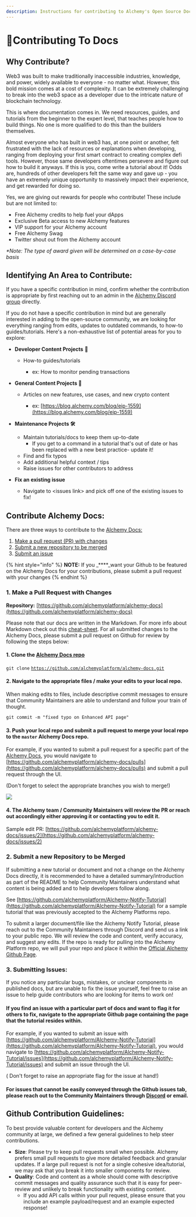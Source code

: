 ```yaml
---
description: Instructions for contributing to Alchemy's Open Source Docs
---
```


# 🤝Contributing To Docs

## Why Contribute? <a id="why-contribute"></a>

Web3 was built to make traditionally inaccessible industries, knowledge, and power, widely available to everyone - no matter what. However, this bold mission comes at a cost of complexity. It can be extremely challenging to break into the web3 space as a developer due to the intricate nature of blockchain technology.

This is where documentation comes in. We need resources, guides, and tutorials from the beginner to the expert level, that teaches people how to build things. No one is more qualified to do this than the builders themselves. 

Almost everyone who has built in web3 has, at one point or another, felt frustrated with the lack of resources or explanations when developing, ranging from deploying your first smart contract to creating complex defi tools. However, those same developers oftentimes persevere and figure out how to build it anyways. If this is you, come write a tutorial about it! Odds are, hundreds of other developers felt the same way and gave up - you have an extremely unique opportunity to massively impact their experience, and get rewarded for doing so.

Yes, we are giving out rewards for people who contribute! These include but are not limited to:

* Free Alchemy credits to help fuel your dApps
* Exclusive Beta access to new Alchemy features
* VIP support for your Alchemy account
* Free Alchemy Swag
* Twitter shout out from the Alchemy account

_\*Note: The type of award given will be determined on a case-by-case basis_ 

## Identifying An Area to Contribute: <a id="identifying-an-area-to-contribute"></a>

If you have a specific contribution in mind, confirm whether the contribution is appropriate by first reaching out to an admin in the [Alchemy Discord group](https://alchemy.com/discord) directly. 

If you do not have a specific contribution in mind but are generally interested in adding to the open-source community, we are looking for everything ranging from edits, updates to outdated commands, to how-to guides/tutorials. Here's a non-exhaustive list of potential areas for you to explore:

* **Developer Content Projects** 🦾
  * How-to guides/tutorials

    * ex: How to monitor pending transactions
* **General Content Projects 📝**
  * Articles on new features, use cases, and new crypto content

    * ex: [https://blog.alchemy.com/blog/eip-1559](https://blog.alchemy.com/blog/eip-1559)
* **Maintenance Projects 🛠️**

  * Maintain tutorials/docs to keep them up-to-date
    * If you get to a command in a tutorial that's out of date or has been replaced with a new best practice- update it!
  * Find and fix typos
  * Add additional helpful context / tips
  * Raise issues for other contributors to address

* **Fix an existing issue**
  * Navigate to &lt;issues link&gt; and pick off one of the existing issues to fix!

## Contribute Alchemy Docs: <a id="contribute-alchemy-docs"></a>

There are three ways to contribute to the [Alchemy Docs:](https://github.com/alchemyplatform/alchemy-docs)

1. [Make a pull request \(PR\) with changes](contributing-to-docs.md#make-a-pull-request-with-changes)
2. [Submit a new repository to be merged](contributing-to-docs.md#submit-a-new-repository-to-be-merged)
3. [Submit an issue](contributing-to-docs.md#submitting-issues)

{% hint style="info" %}
**NOTE:** If you _****_want your Github to be featured on the Alchemy Docs for your contributions, please submit a pull request with your changes
{% endhint %}

### 1. Make a Pull Request with Changes <a id="make-a-pull-request-with-changes"></a>

**Repository:** [https://github.com/alchemyplatform/alchemy-docs](https://github.com/alchemyplatform/alchemy-docs)

Please note that our docs are written in the Markdown. For more info about Markdown check out this [cheat-sheet](https://www.markdownguide.org/cheat-sheet/). For all submitted changes to the Alchemy Docs, please submit a pull request on Github for review by following the steps below:

#### 1. Clone the [Alchemy Docs repo](https://github.com/alchemyplatform/alchemy-docs)

`git clone` [`https://github.com/alchemyplatform/alchemy-docs.git`](https://github.com/alchemyplatform/alchemy-docs.git)

#### 2. Navigate to the appropriate files / make your edits to your local repo.

When making edits to files, include descriptive commit messages to ensure that Community Maintainers are able to understand and follow your train of thought.

`git commit -m "fixed typo on Enhanced API page"`

#### 3. Push your local repo and submit a pull request to merge your local repo to the `master` Alchemy Docs repo.

For example, if you wanted to submit a pull request for a specific part of the [Alchemy Docs](https://github.com/alchemyplatform/alchemy-docs), you would navigate to [https://github.com/alchemyplatform/alchemy-docs/pulls](https://github.com/alchemyplatform/alchemy-docs/pulls) and submit a pull request through the UI.

\(Don't forget to select the appropriate branches you wish to merge!\)

![](https://static.slab.com/prod/uploads/7adb25ff/posts/images/THP_fF_YarD3zd-kVKh5vVQq.png)

#### 4. The Alchemy team / Community Maintainers will review the PR or reach out accordingly either approving it or contacting you to edit it.

Sample edit PR: [https://github.com/alchemyplatform/alchemy-docs/issues/2](https://github.com/alchemyplatform/alchemy-docs/issues/2)

### 2. Submit a new Repository to be Merged <a id="submit-a-new-repository-to-be-merged"></a>

If submitting a new tutorial or document and not a change on the Alchemy Docs directly, it is recommended to have a detailed summary/introduction as part of the README to help Community Maintainers understand what content is being added and to help developers follow along.

See [https://github.com/alchemyplatform/Alchemy-Notify-Tutorial](https://github.com/alchemyplatform/Alchemy-Notify-Tutorial) for a sample tutorial that was previously accepted to the Alchemy Platforms repo.

To submit a larger document/file like the Alchemy Notify Tutorial, please reach out to the Community Maintainers through Discord and send us a link to your public repo. We will review the code and content, verify accuracy, and suggest any edits. If the repo is ready for pulling into the Alchemy Platform repo, we will pull your repo and place it within the [Official Alchemy Github Page](https://github.com/alchemyplatform).

### 3. Submitting Issues: <a id="submitting-issues"></a>

If you notice any particular bugs, mistakes, or unclear components in published docs, but are unable to fix the issue yourself, feel free to raise an issue to help guide contributors who are looking for items to work on!

#### If you find an issue with a particular part of docs and want to flag it for others to fix, navigate to the appropriate Github page containing the page that the tutorial resides within.

For example, if you wanted to submit an issue with [https://github.com/alchemyplatform/Alchemy-Notify-Tutorial](https://github.com/alchemyplatform/Alchemy-Notify-Tutorial), you would navigate to [https://github.com/alchemyplatform/Alchemy-Notify-Tutorial/issues](https://github.com/alchemyplatform/Alchemy-Notify-Tutorial/issues) and submit an issue through the UI.

 \( Don't forget to raise an appropriate flag for the issue at hand!\)

#### For issues that cannot be easily conveyed through the Github issues tab, please reach out to the Community Maintainers through [Discord](https://alchemy.com/discord) or email.

## Github Contribution Guidelines: <a id="github-contribution-guidelines"></a>

To best provide valuable content for developers and the Alchemy community at large, we defined a few general guidelines to help steer contributions.

* **Size**: Please try to keep pull requests small when possible. Alchemy prefers small pull requests to give more detailed feedback and granular updates. If a large pull request is not for a single cohesive idea/tutorial, we may ask that you break it into smaller components for review.
* **Quality**: Code and content as a whole should come with descriptive commit messages and quality assurance such that it is easy for peer-review and unlikely to break functionality with existing content.
  * If you add API calls within your pull request, please ensure that you include an example payload/request and an example expected response!

